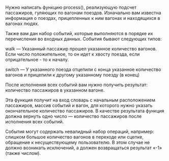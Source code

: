 Нужно написать функцию process(), реализующую подсчет пассажиров, гуляющих по вагонам поездов.
Изначально вам известна информация о поездах, прицепленных к ним вагонах и находящихся в вагонах людях.

Также вам дан набор событий, которые выполняются в порядке их перечисления во входных данных. События бывают следующих типов:

walk — Указанный пассажир прошел указанное количество вагонов. Если число положительное, то он идет к хвосту поезда, если отрицательное - то к началу.

switch — У указанного поезда отцепили с конца указанное количество вагонов и прицепили к другому указанному поезду (в конец)

После исполнения всех событий вам нужно получить результат: количество пассажиров в указанном вагоне.

Эта функция получит на вход словарь с начальным расположением пассажиров, массив событий и вагон, для которого нужно указать окончательное количество пассажиров. В качестве результата функция должна вернуть одно число — количество пассажиров после исполнения всех событий.

События могут содержать невалидный набор операций, например: слишком большое количество вагонов в переходе или сцепке, обращение к несуществующему пользователю. В этом случае не должно возникать исключений, а должен возвращаться результат «-1» (также числом).

